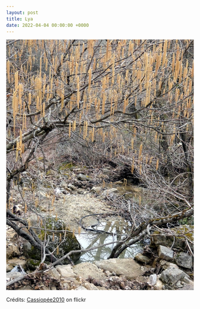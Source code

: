```yaml
---
layout: post
title: Lya
date: 2022-04-04 00:00:00 +0000
---
```


![Lya](/images/2022-04-04.jpg)

Crédits: [Cassiopée2010](https://www.flickr.com/people/cmoi30/) on flickr

